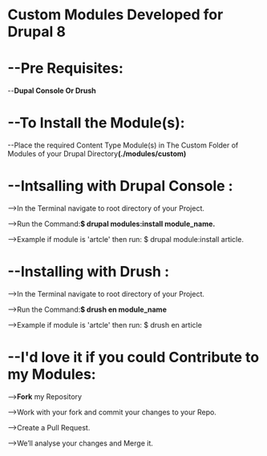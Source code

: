 
# Custom Modules Developed for Drupal 8

# --Pre Requisites:

--<b>Dupal Console Or Drush</b> 

# --To Install the Module(s):

--Place the required Content Type Module(s) in The Custom Folder of Modules of your Drupal Directory<b>(./modules/custom)</b>

# --Intsalling with Drupal Console :

-->In the Terminal navigate to root directory of your Project.

-->Run the Command:<b>$ drupal modules:install module_name.</b>

-->Example if module is 'artcle' then run: $ drupal module:install article.

# --Installing with Drush :

-->In the Terminal navigate to root directory of your Project.

-->Run the Command:<b>$ drush en module_name</b>

-->Example if module is 'artcle' then run: $ drush en article


# --I'd love it if you could Contribute to my Modules:

--><b>Fork</b> my Repository

-->Work with your fork and commit  your changes to your Repo.

-->Create a Pull Request.

-->We’ll analyse your changes and Merge it.
